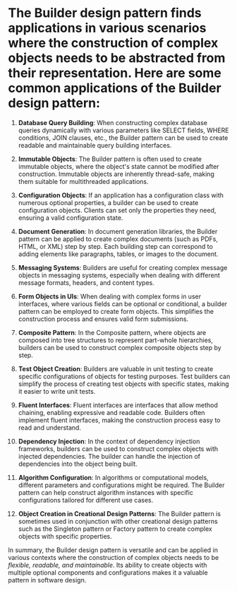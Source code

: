 # The Builder design pattern finds applications in various scenarios where the construction of complex objects needs to be abstracted from their representation. Here are some common applications of the Builder design pattern:

1. **Database Query Building**: 
    When constructing complex database queries dynamically with various parameters like SELECT fields, WHERE conditions, JOIN clauses, etc., the Builder pattern can be used to create readable and maintainable query building interfaces.

2. **Immutable Objects**: 
    The Builder pattern is often used to create immutable objects, where the object's state cannot be modified after construction. Immutable objects are inherently thread-safe, making them suitable for multithreaded applications.

3. **Configuration Objects**: 
    If an application has a configuration class with numerous optional properties, a builder can be used to create configuration objects. Clients can set only the properties they need, ensuring a valid configuration state.

4. **Document Generation**: 
    In document generation libraries, the Builder pattern can be applied to create complex documents (such as PDFs, HTML, or XML) step by step. Each building step can correspond to adding elements like paragraphs, tables, or images to the document.

5. **Messaging Systems**: 
    Builders are useful for creating complex message objects in messaging systems, especially when dealing with different message formats, headers, and content types.

6. **Form Objects in UIs**: 
    When dealing with complex forms in user interfaces, where various fields can be optional or conditional, a builder pattern can be employed to create form objects. This simplifies the construction process and ensures valid form submissions.

7. **Composite Pattern**: 
    In the Composite pattern, where objects are composed into tree structures to represent part-whole hierarchies, builders can be used to construct complex composite objects step by step.

8. **Test Object Creation**: 
    Builders are valuable in unit testing to create specific configurations of objects for testing purposes. Test builders can simplify the process of creating test objects with specific states, making it easier to write unit tests.

9. **Fluent Interfaces**: 
    Fluent interfaces are interfaces that allow method chaining, enabling expressive and readable code. Builders often implement fluent interfaces, making the construction process easy to read and understand.

10. **Dependency Injection**: 
    In the context of dependency injection frameworks, builders can be used to construct complex objects with injected dependencies. The builder can handle the injection of dependencies into the object being built.

11. **Algorithm Configuration**: 
    In algorithms or computational models, different parameters and configurations might be required. The Builder pattern can help construct algorithm instances with specific configurations tailored for different use cases.

12. **Object Creation in Creational Design Patterns**: 
    The Builder pattern is sometimes used in conjunction with other creational design patterns such as the Singleton pattern or Factory pattern to create complex objects with specific properties.

In summary, the Builder design pattern is versatile and can be applied in various contexts where the construction of complex objects needs to be *flexible, readable, and maintainable*. Its ability to create objects with multiple optional components and configurations makes it a valuable pattern in software design.